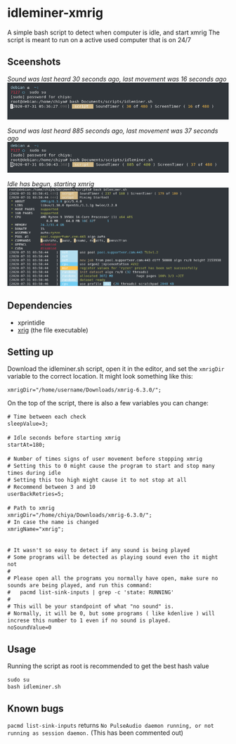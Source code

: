 # idleminer-xmrig
A simple bash script to detect when computer is idle, and start xmrig
The script is meant to run on a active used computer that is on 24/7

## Sceenshots
*Sound was last heard 30 seconds ago, last movement was 16 seconds ago*
![counting up](/screenshots/Screenshot_20200731_053636.png "counting up")

*Sound was last heard 885 seconds ago, last movement was 37 seconds ago*
![counting up](/screenshots/Screenshot_20200731_055052.png "counting up")

*Idle has begun, starting xmrig*
![Running and starting](/screenshots/Screenshot_20200731_041305.png "Running and starting")

## Dependencies
- xprintidle
- [xrig](https://github.com/xmrig/xmrig) (the file executable)

## Setting up
Download the idleminer.sh script, open it in the editor, and set the `xmrigDir` variable to the correct location.
It might look something like this:

    xmrigDir="/home/username/Downloads/xmrig-6.3.0/";

On the top of the script, there is also a few variables you can change:

    # Time between each check
    sleepValue=3;
    
    # Idle seconds before starting xmrig
    startAt=180;
    
    # Number of times signs of user movement before stopping xmrig
    # Setting this to 0 might cause the program to start and stop many times during idle
    # Setting this too high might cause it to not stop at all
    # Recommend between 3 and 10
    userBackRetries=5;
    
    # Path to xmrig
    xmrigDir="/home/chiya/Downloads/xmrig-6.3.0/";
    # In case the name is changed
    xmrigName="xmrig";
    
    
    # It wasn't so easy to detect if any sound is being played
    # Some programs will be detected as playing sound even tho it might not
    #
    # Please open all the programs you normally have open, make sure no sounds are being played, and run this command:
    #   pacmd list-sink-inputs | grep -c 'state: RUNNING'
    #
    # This will be your standpoint of what "no sound" is.
    # Normally, it will be 0, but some programs ( like kdenlive ) will increse this number to 1 even if no sound is played.
    noSoundValue=0

## Usage
Running the script as root is recommended to get the best hash value

    sudo su
    bash idleminer.sh


## Known bugs
`pacmd list-sink-inputs` returns `No PulseAudio daemon running, or not running as session daemon.` (This has been commented out)
